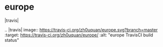 europe
======

|travis|





.. |travis| image:: https://travis-ci.org/zh0uquan/europe.svg?branch=master
           :target: https://travis-ci.org/zh0uquan/europe/
           :alt: "europe TravisCI build status"
